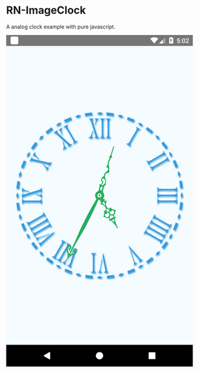 # RN-ImageClock
A analog clock example with pure javascript.

 <img src="demo/demo.png" width=540 >

